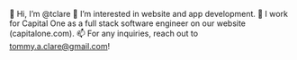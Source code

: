 👋  Hi, I’m @tclare
👀  I’m interested in website and app development.
💼  I work for Capital One as a full stack software engineer on our website (capitalone.com).
📫  For any inquiries, reach out to tommy.a.clare@gmail.com!
